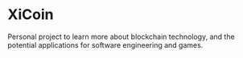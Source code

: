 # XiCoin
Personal project to learn more about blockchain technology, and the potential applications for software engineering and games.
